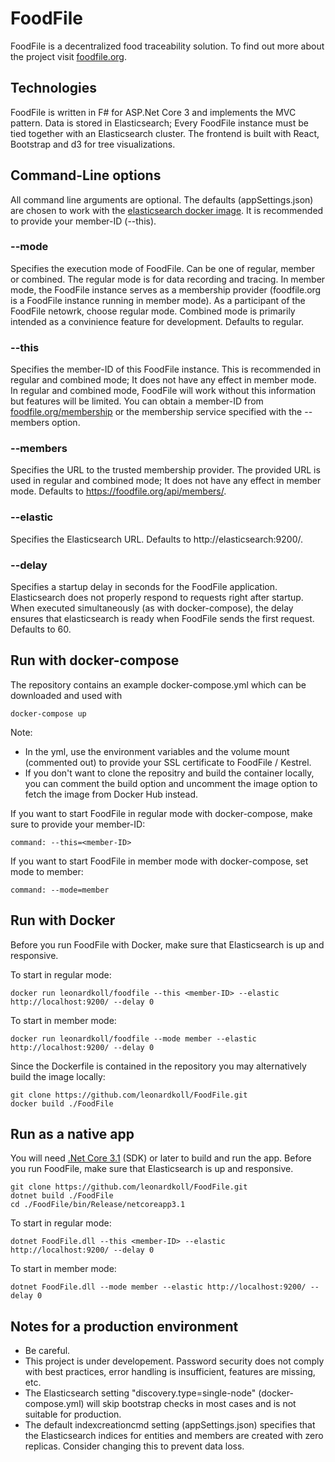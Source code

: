 # FoodFile
FoodFile is a decentralized food traceability solution. To find out more about the project visit [foodfile.org](https://foodfile.org).

## Technologies
FoodFile is written in F# for ASP.Net Core 3 and implements the MVC pattern. Data is stored in Elasticsearch; Every FoodFile instance must be tied together with an Elasticsearch cluster.
The frontend is built with React, Bootstrap and d3 for tree visualizations.

## Command-Line options
All command line arguments are optional. The defaults (appSettings.json) are chosen to work with the [elasticsearch docker image](https://hub.docker.com/_/elasticsearch). It is recommended to provide your member-ID (--this).

### --mode
Specifies the execution mode of FoodFile. Can be one of regular, member or combined. The regular mode is for data recording and tracing. In member mode, the FoodFile instance serves as a membership provider (foodfile.org is a FoodFile instance running in member mode). As a participant of the FoodFile netowrk, choose regular mode. Combined mode is primarily intended as a convinience feature for development. Defaults to regular.

### --this
Specifies the member-ID of this FoodFile instance. This is recommended in regular and combined mode; It does not have any effect in member mode. In regular and combined mode, FoodFile will work without this information but features will be limited. You can obtain a member-ID from [foodfile.org/membership](https://foodfile.org/membership) or the membership service specified with the --members option.

### --members
Specifies the URL to the trusted membership provider. The provided URL is used in regular and combined mode; It does not have any effect in member mode. Defaults to https://foodfile.org/api/members/.

### --elastic
Specifies the Elasticsearch URL. Defaults to http://elasticsearch:9200/.

### --delay
Specifies a startup delay in seconds for the FoodFile application. Elasticsearch does not properly respond to requests right after startup. When executed simultaneously (as with docker-compose), the delay ensures that elasticsearch is ready when FoodFile sends the first request. Defaults to 60.

## Run with docker-compose

The repository contains an example docker-compose.yml which can be downloaded and used with
```
docker-compose up
```
Note:
* In the yml, use the environment variables and the volume mount (commented out) to provide your SSL certificate to FoodFile / Kestrel.
* If you don't want to clone the repositry and build the container locally, you can comment the build option and uncomment the image option to fetch the image from Docker Hub instead.

If you want to start FoodFile in regular mode with docker-compose, make sure to provide your member-ID:
```
command: --this=<member-ID>
```
If you want to start FoodFile in member mode with docker-compose, set mode to member:
```
command: --mode=member
```

## Run with Docker
Before you run FoodFile with Docker, make sure that Elasticsearch is up and responsive.

To start in regular mode:
```
docker run leonardkoll/foodfile --this <member-ID> --elastic http://localhost:9200/ --delay 0
```

To start in member mode:
```
docker run leonardkoll/foodfile --mode member --elastic http://localhost:9200/ --delay 0
```

Since the Dockerfile is contained in the repository you may alternatively build the image locally:
```
git clone https://github.com/leonardkoll/FoodFile.git
docker build ./FoodFile
```

## Run as a native app
You will need [.Net Core 3.1](https://dotnet.microsoft.com/download/dotnet-core/3.1) (SDK) or later to build and run the app. Before you run FoodFile, make sure that Elasticsearch is up and responsive.
```
git clone https://github.com/leonardkoll/FoodFile.git
dotnet build ./FoodFile
cd ./FoodFile/bin/Release/netcoreapp3.1
```

To start in regular mode:
```
dotnet FoodFile.dll --this <member-ID> --elastic http://localhost:9200/ --delay 0
```

To start in member mode:
```
dotnet FoodFile.dll --mode member --elastic http://localhost:9200/ --delay 0
```

## Notes for a production environment
* Be careful.
* This project is under developement. Password security does not comply with best practices, error handling is insufficient, features are missing, etc.
* The Elasticsearch setting "discovery.type=single-node" (docker-compose.yml) will skip bootstrap checks in most cases and is not suitable for production.
* The default indexcreationcmd setting (appSettings.json) specifies that the Elasticsearch indices for entities and members are created with zero replicas. Consider changing this to prevent data loss.
